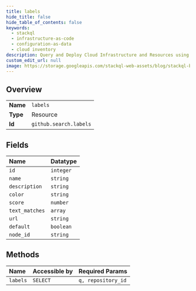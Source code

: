 ```yaml
---
title: labels
hide_title: false
hide_table_of_contents: false
keywords:
  - stackql
  - infrastructure-as-code
  - configuration-as-data
  - cloud inventory
description: Query and Deploy Cloud Infrastructure and Resources using SQL
custom_edit_url: null
image: https://storage.googleapis.com/stackql-web-assets/blog/stackql-blog-post-featured-image.png
---
```

  
    

## Overview
<table><tbody>
<tr><td><b>Name</b></td><td><code>labels</code></td></tr>
<tr><td><b>Type</b></td><td>Resource</td></tr>
<tr><td><b>Id</b></td><td><code>github.search.labels</code></td></tr>
</tbody></table>

## Fields
| Name | Datatype |
|:-----|:---------|
| `id` | `integer` |
| `name` | `string` |
| `description` | `string` |
| `color` | `string` |
| `score` | `number` |
| `text_matches` | `array` |
| `url` | `string` |
| `default` | `boolean` |
| `node_id` | `string` |
## Methods
| Name | Accessible by | Required Params |
|:-----|:--------------|:----------------|
| `labels` | `SELECT` | `q, repository_id` |
